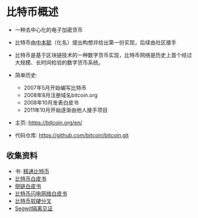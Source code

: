 # 比特币概述

- 一种去中心化的电子加密货币
- 比特币由[中本聪](../../人物/中本聪.md)（化名）提出构想并给出第一份实现，后续由社区接手
- 比特币是基于区块链技术的一种数字货币实现，比特币网络是历史上首个经过大规模、长时间检验的数字货币系统。
- 简单历史:
  - 2007年5月开始编写比特币
  - 2008年8月注册域名bitcoin.org
  - 2008年10月发表白皮书
  - 2011年10月开始逐渐由他人接手项目

- 主页: <https://bitcoin.org/en/>
- 代码仓库: <https://github.com/bitcoin/bitcoin.git>

## 收集资料

- 书: [精通比特币](http://zhibimo.com/read/wang-miao/mastering-bitcoin/index.html)
- [比特币白皮书](比特币白皮书.md)
- [侧链白皮书](侧链白皮书.md)
- [比特币闪电网络白皮书](比特币闪电网络白皮书.md)
- [比特币软硬分叉](比特币软硬分叉.md)
- [Segwit隔离见证](Segwit隔离见证.md)



